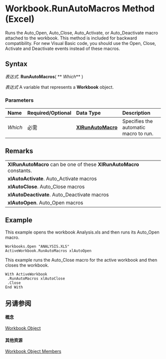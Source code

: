 
# Workbook.RunAutoMacros Method (Excel)

Runs the Auto_Open, Auto_Close, Auto_Activate, or Auto_Deactivate macro attached to the workbook. This method is included for backward compatibility. For new Visual Basic code, you should use the Open, Close, Activate and Deactivate events instead of these macros.


## Syntax

 _表达式_. **RunAutoMacros**( ** _Which_** )

 _表达式_ A variable that represents a **Workbook** object.


### Parameters



|**Name**|**Required/Optional**|**Data Type**|**Description**|
|:-----|:-----|:-----|:-----|
| _Which_|必需|**[XlRunAutoMacro](03724ab8-23dd-1bbd-6a47-719309a17648.md)**|Specifies the automatic macro to run.|

## Remarks




||
|:-----|
|**XlRunAutoMacro** can be one of these **XlRunAutoMacro** constants.|
|**xlAutoActivate**. Auto_Activate macros|
|**xlAutoClose**. Auto_Close macros|
|**xlAutoDeactivate**. Auto_Deactivate macros|
|**xlAutoOpen**. Auto_Open macros|

## Example

This example opens the workbook Analysis.xls and then runs its Auto_Open macro.


```
Workbooks.Open "ANALYSIS.XLS" 
ActiveWorkbook.RunAutoMacros xlAutoOpen
```

This example runs the Auto_Close macro for the active workbook and then closes the workbook.




```
With ActiveWorkbook 
 .RunAutoMacros xlAutoClose 
 .Close 
End With
```


## 另请参阅


#### 概念


[Workbook Object](8c00aa60-c974-eed3-0812-3c9625eb0d4c.md)
#### 其他资源


[Workbook Object Members](http://msdn.microsoft.com/library/dce102a3-25de-3ff4-2ce5-bc56e08baca7%28Office.15%29.aspx)